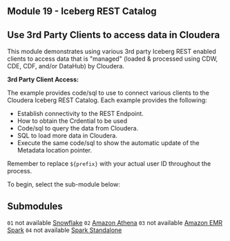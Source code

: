 ## Module 19 - Iceberg REST Catalog

## Use 3rd Party Clients to access data in Cloudera

This module demonstrates using various 3rd party Iceberg REST enabled clients to access data that is "managed" (loaded & processed using CDW, CDE, CDF, and/or DataHub) by Cloudera.

**3rd Party Client Access:**

The example provides code/sql to use to connect various clients to the Cloudera Iceberg REST Catalog.  Each example provides the following:

- Establish connectivity to the REST Endpoint.
- How to obtain the Crdential to be used 
- Code/sql to query the data from Cloudera.
- SQL to load more data in Cloudera.
- Execute the same code/sql to show the automatic update of the Metadata location pointer.

Remember to replace `${prefix}` with your actual user ID throughout the process.

To begin, select the sub-module below:

## Submodules

`01` not available [Snowflake](.md)
`02` [Amazon Athena](rest_catalog_amazon_athena.md)
`03` not available [Amazon EMR Spark](.md)
`04` not available [Spark Standalone](.md)



